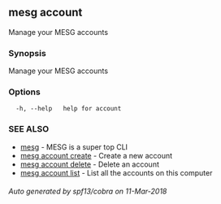 ## mesg account

Manage your MESG accounts

### Synopsis

Manage your MESG accounts

### Options

```
  -h, --help   help for account
```

### SEE ALSO

* [mesg](mesg.md)	 - MESG is a super top CLI
* [mesg account create](mesg_account_create.md)	 - Create a new account
* [mesg account delete](mesg_account_delete.md)	 - Delete an account
* [mesg account list](mesg_account_list.md)	 - List all the accounts on this computer

###### Auto generated by spf13/cobra on 11-Mar-2018
